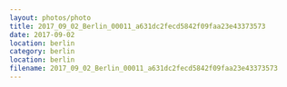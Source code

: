 ```yaml
---
layout: photos/photo
title: 2017_09_02_Berlin_00011_a631dc2fecd5842f09faa23e43373573
date: 2017-09-02
location: berlin
category: berlin
location: berlin
filename: 2017_09_02_Berlin_00011_a631dc2fecd5842f09faa23e43373573
---
```

